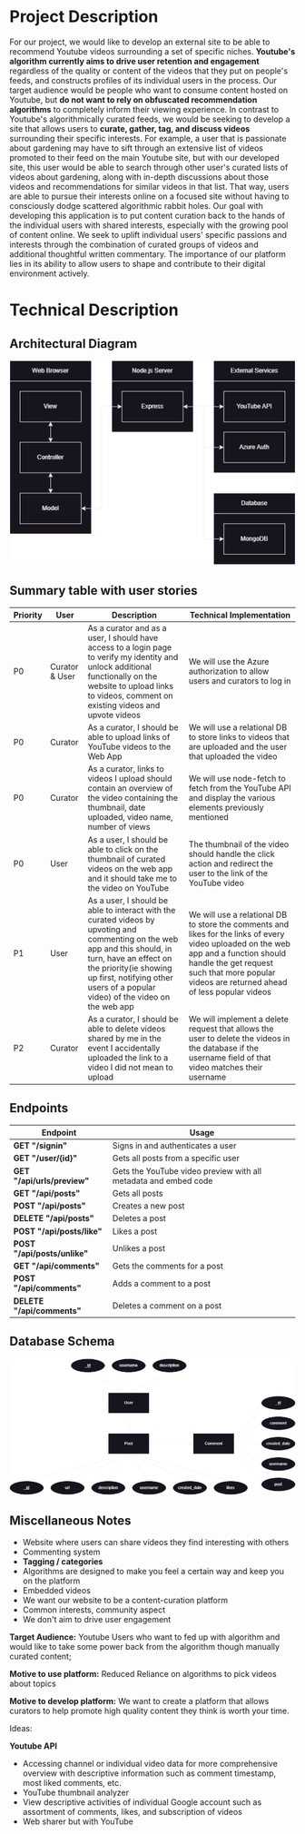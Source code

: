 # **Project Description**

For our project, we would like to develop an external site to be able to recommend Youtube videos surrounding a set of specific niches. **Youtube's algorithm currently aims to drive user retention and engagement** regardless of the quality or content of the videos that they put on people's feeds, and constructs profiles of its individual users in the process. Our target audience would be people who want to consume content hosted on Youtube, but **do not want to rely on obfuscated recommendation algorithms** to completely inform their viewing experience. In contrast to Youtube's algorithmically curated feeds, we would be seeking to develop a site that allows users to **curate, gather, tag, and discuss videos** surrounding their specific interests. For example, a user that is passionate about gardening may have to sift through an extensive list of videos promoted to their feed on the main Youtube site, but with our developed site, this user would be able to search through other user's curated lists of videos about gardening, along with in-depth discussions about those videos and recommendations for similar videos in that list. That way, users are able to pursue their interests online on a focused site without having to consciously dodge scattered algorithmic rabbit holes. Our goal with developing this application is to put content curation back to the hands of the individual users with shared interests, especially with the growing pool of content online. We seek to uplift individual users' specific passions and interests through the combination of curated groups of videos and additional thoughtful written commentary. The importance of our platform lies in its ability to allow users to shape and contribute to their digital environment actively.

# **Technical Description**

## Architectural Diagram
![Architectural Diagram](img/architecturaldiagram.png)

## Summary table with user stories

| Priority | User | Description | Technical Implementation |
| --- | --- | --- | --- |
| P0 | Curator & User | As a curator and as a user, I should have access to a login page to verify my identity and unlock additional functionally on the website to upload links to videos, comment on existing videos and upvote videos | We will use the Azure authorization to allow users and curators to log in |
| P0 | Curator | As a curator, I should be able to upload links of YouTube videos to the Web App | We will use a relational DB to store links to videos that are uploaded and the user that uploaded the video |
| P0 | Curator | As a curator, links to videos I upload should contain an overview of the video containing the thumbnail, date uploaded, video name, number of views | We will use node-fetch to fetch from the YouTube API and display the various elements previously mentioned |
| P0 | User | As a user, I should be able to click on the thumbnail of curated videos on the web app and it should take me to the video on YouTube | The thumbnail of the video should handle the click action and redirect the user to the link of the YouTube video |
| P1 | User | As a user, I should be able to interact with the curated videos by upvoting and commenting on the web app and this should, in turn, have an effect on the priority(ie showing up first, notifying other users of a popular video) of the video on the web app | We will use a relational DB to store the comments and likes for the links of every video uploaded on the web app and a function should handle the get request such that more popular videos are returned ahead of less popular videos |
| P2 | Curator | As a curator, I should be able to delete videos shared by me in the event I accidentally uploaded the link to a video I did not mean to upload | We will implement a delete request that allows the user to delete the videos in the database if the username field of that video matches their username |

## Endpoints
| Endpoint | Usage |
| --- | --- |
| **GET "/signin"** | Signs in and authenticates a user |
| **GET "/user/{id}"** | Gets all posts from a specific user |
| **GET "/api/urls/preview"** | Gets the YouTube video preview with all metadata and embed code |
| **GET "/api/posts"** | Gets all posts |
| **POST "/api/posts"** | Creates a new post |
| **DELETE "/api/posts"** | Deletes a post |
| **POST "/api/posts/like"** | Likes a post |
| **POST "/api/posts/unlike"** | Unlikes a post |
| **GET "/api/comments"** | Gets the comments for a post |
| **POST "/api/comments"** | Adds a comment to a post |
| **DELETE "/api/comments"** | Deletes a comment on a post |

## Database Schema
![Database Diagram](img/db.png)

## Miscellaneous Notes

- Website where users can share videos they find interesting with others
- Commenting system
- **Tagging / categories**
- Algorithms are designed to make you feel a certain way and keep you on the platform
- Embedded videos
- We want our website to be a content-curation platform
- Common interests, community aspect
- We don't aim to drive user engagement

**Target Audience:** Youtube Users who want to fed up with algorithm and would like to take some power back from the algorithm though manually curated content;

**Motive to use platform:** Reduced Reliance on algorithms to pick videos about topics

**Motive to develop platform:** We want to create a platform that allows curators to help promote high quality content they think is worth your time.

Ideas:

**Youtube API**

- Accessing channel or individual video data for more comprehensive overview with descriptive information such as comment timestamp, most liked comments, etc.
- YouTube thumbnail analyzer
- View descriptive activities of individual Google account such as assortment of comments, likes, and subscription of videos
- Web sharer but with YouTube
